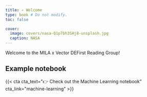 ```yaml
---
title: ✍️ Welcome
type: book # Do not modify.
toc: false

cover:
  image: covers/nasa-Q1p7bh3SHj8-unsplash.jpg
  caption: NASA
---
```


Welcome to the MILA x Vector DEFirst Reading Group!

## Example notebook

{{< cta cta_text="👉 Check out the Machine Learning notebook" cta_link="machine-learning" >}}
